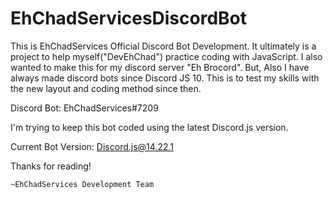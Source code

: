 # EhChadServicesDiscordBot
 This is EhChadServices Official Discord Bot Development.
 It ultimately is a project to help myself("DevEhChad") practice coding with JavaScript.
 I also wanted to make this for my discord server "Eh Brocord".
 But, Also I have always made discord bots since Discord JS 10. This is to test my skills with the new layout and coding method since then. 

 Discord Bot: EhChadServices#7209

 I'm trying to keep this bot coded using the latest Discord.js version.
 
 Current Bot Version: Discord.js@14.22.1

 Thanks for reading! 

    ~EhChadServices Development Team

